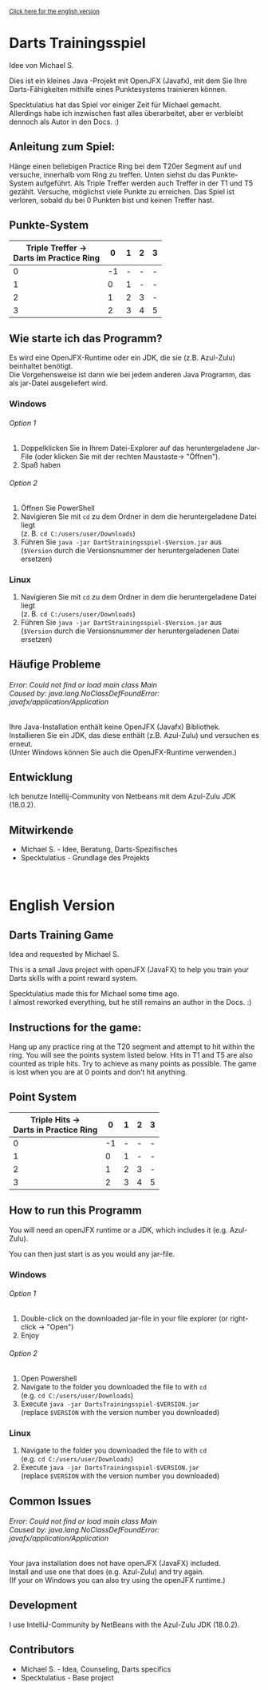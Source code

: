 <sup>[Click here for the english version](#english-version) </sup>

# **Darts Trainingsspiel**

Idee von Michael S.

Dies ist ein kleines Java -Projekt mit OpenJFX (Javafx),
mit dem Sie Ihre Darts-Fähigkeiten mithilfe eines Punktesystems trainieren können.

Specktulatius hat das Spiel vor einiger Zeit für Michael gemacht. <br>
Allerdings habe ich inzwischen fast alles überarbeitet,
aber er verbleibt dennoch als Autor in den Docs. :)

## Anleitung zum Spiel:

Hänge einen beliebigen Practice Ring bei dem T20er Segment auf und versuche,
innerhalb vom Ring zu treffen. Unten siehst du das Punkte-System aufgeführt.
Als Triple Treffer werden auch Treffer in der T1 und T5 gezählt.
Versuche, möglichst viele Punkte zu erreichen. Das Spiel ist verloren,
sobald du bei 0 Punkten bist und keinen Treffer hast.

## Punkte-System

| Triple Treffer -> <br> Darts im Practice Ring  	 | 0  	 | 1 	 | 2 	 | 3 	 |
|--------------------------------------------------|------|-----|-----|-----|
| 0                                      	         | -1 	 | - 	 | - 	 | - 	 |
| 1                                      	         | 0  	 | 1 	 | - 	 | - 	 |
| 2                                      	         | 1  	 | 2 	 | 3 	 | - 	 |
| 3                                      	         | 2  	 | 3 	 | 4 	 | 5 	 |

## Wie starte ich das Programm?

Es wird eine OpenJFX-Runtime oder ein JDK, die sie (z.B. Azul-Zulu) beinhaltet benötigt. <br>
Die Vorgehensweise ist dann wie bei jedem anderen Java Programm,
das als jar-Datei ausgeliefert wird.

### Windows

###### Option 1

1. Doppelklicken Sie in Ihrem Datei-Explorer auf das heruntergeladene Jar-File (oder klicken Sie mit der rechten
   Maustaste-> "Öffnen").
2. Spaß haben

###### Option 2

1. Öffnen Sie PowerShell
2. Navigieren Sie mit `cd` zu dem Ordner in dem die heruntergeladene Datei liegt <br>
   (z. B. `cd C:/users/user/Downloads`)
3. Führen Sie `java -jar DartStrainingsspiel-$Version.jar` aus <br>
   (`$Version` durch die Versionsnummer der heruntergeladenen Datei ersetzen)

### Linux

1. Navigieren Sie mit `cd` zu dem Ordner in dem die heruntergeladene Datei liegt <br>
   (z. B. `cd C:/users/user/Downloads`)
2. Führen Sie `java -jar DartStrainingsspiel-$Version.jar` aus <br>
   (`$Version` durch die Versionsnummer der heruntergeladenen Datei ersetzen)

## Häufige Probleme

###### Error: Could not find or load main class Main <br> Caused by: java.lang.NoClassDefFoundError: javafx/application/Application

Ihre Java-Installation enthält keine OpenJFX (Javafx) Bibliothek. <br>
Installieren Sie ein JDK, das diese enthält (z.B. Azul-Zulu) und versuchen es erneut. <br>
(Unter Windows können Sie auch die OpenJFX-Runtime verwenden.)

## Entwicklung

Ich benutze Intellij-Community von Netbeans mit dem Azul-Zulu JDK (18.0.2).

## Mitwirkende

* Michael S. - Idee, Beratung, Darts-Spezifisches
* Specktulatius - Grundlage des Projekts

<br>

# English Version

## **Darts Training Game**

Idea and requested by Michael S.

This is a small Java project with openJFX (JavaFX) to help you train your Darts skills with a point reward system.

Specktulatius made this for Michael some time ago. <br>
I almost reworked everything, but he still remains an author in the Docs. :)

## Instructions for the game:

Hang up any practice ring at the T20 segment and attempt to hit within the ring.
You will see the points system listed below.
Hits in T1 and T5 are also counted as triple hits.
Try to achieve as many points as possible.
The game is lost when you are at 0 points and don't hit anything.

## Point System

| Triple Hits -> <br> Darts in Practice Ring  	 | 0  	 | 1 	 | 2 	 | 3 	 |
|-----------------------------------------------|------|-----|-----|-----|
| 0                                      	      | -1 	 | - 	 | - 	 | - 	 |
| 1                                      	      | 0  	 | 1 	 | - 	 | - 	 |
| 2                                      	      | 1  	 | 2 	 | 3 	 | - 	 |
| 3                                      	      | 2  	 | 3 	 | 4 	 | 5 	 |

## How to run this Programm

You will need an openJFX runtime or a JDK, which includes it (e.g. Azul-Zulu).

You can then just start is as you would any jar-file.

### Windows

###### Option 1

1. Double-click on the downloaded jar-file in your file explorer (or right-click -> "Open")
2. Enjoy

###### Option 2

1. Open Powershell
2. Navigate to the folder you downloaded the file to with `cd`
   <br> (e.g. `cd C:/users/user/Downloads`)
3. Execute `java -jar DartsTrainingsspiel-$VERSION.jar`
   <br> (replace `$VERSION` with the version number you downloaded)

### Linux

1. Navigate to the folder you downloaded the file to with `cd` <br>
   (e.g. `cd C:/users/user/Downloads`)
2. Execute `java -jar DartsTrainingsspiel-$VERSION.jar` <br>
   (replace `$VERSION` with the version number you downloaded)

## Common Issues

###### Error: Could not find or load main class Main <br> Caused by: java.lang.NoClassDefFoundError: javafx/application/Application

Your java installation does not have openJFX (JavaFX) included. <br>
Install and use one that does (e.g. Azul-Zulu) and try again. <br>
(If your on Windows you can also try using the openJFX runtime.)

## Development

I use IntelliJ-Community by NetBeans with the Azul-Zulu JDK (18.0.2).

## Contributors

* Michael S. - Idea, Counseling, Darts specifics
* Specktulatius - Base project